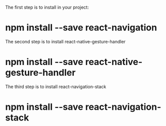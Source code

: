 
The first step is to install in your project:
# npm install --save react-navigation


The second step is to install react-native-gesture-handler
# npm install --save react-native-gesture-handler


The third step is to install react-navigation-stack
# npm install --save react-navigation-stack
